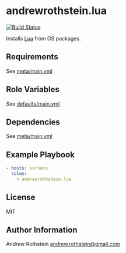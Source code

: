 andrewrothstein.lua
=========
[![Build Status](https://travis-ci.org/andrewrothstein/ansible-lua.svg?branch=master)](https://travis-ci.org/andrewrothstein/ansible-lua)

Installs [Lua](https://www.lua.org/) from OS packages.

Requirements
------------

See [meta/main.yml](meta/main.yml)

Role Variables
--------------

See [defaults/main.yml](defaults/main.yml)

Dependencies
------------

See [meta/main.yml](meta/main.yml)

Example Playbook
----------------

```yml
- hosts: servers
  roles:
    - andrewrothstein.lua
```

License
-------

MIT

Author Information
------------------

Andrew Rothstein <andrew.rothstein@gmail.com>
